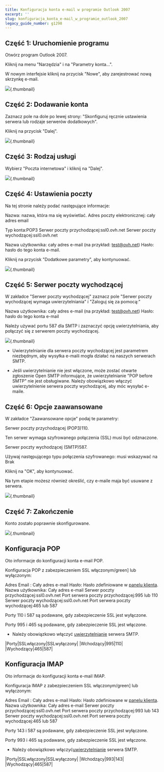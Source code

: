 ```yaml
---
title: Konfiguracja konta e-mail w programie Outlook 2007
excerpt: ''
slug: konfiguracja_konta_e-mail_w_programie_outlook_2007
legacy_guide_number: g1298
---
```



## Część 1: Uruchomienie programu
Otwórz program Outlook 2007.

Kliknij na menu "Narzędzia" i na "Parametry konta...".

W nowym interfejsie kliknij na przycisk "Nowe", aby zarejestrować nową skrzynkę e-mail.

![](images/img_1238.jpg){.thumbnail}


## Część 2: Dodawanie konta
Zaznacz pole na dole po lewej strony: "Skonfiguruj ręcznie ustawienia serwera lub rodzaje serwerów dodatkowych".

Kliknij na przycisk "Dalej".

![](images/img_1239.jpg){.thumbnail}


## Część 3: Rodzaj usługi
Wybierz "Poczta internetowa" i kliknij na "Dalej".

![](images/img_1240.jpg){.thumbnail}


## Część 4: Ustawienia poczty
Na tej stronie należy podać następujące informacje:

Nazwa: nazwa, która ma się wyświetlać.
Adres poczty elektronicznej: cały adres email

Typ konta:POP3
Serwer poczty przychodzącej:ssl0.ovh.net
Serwer poczty wychodzącej:ssl0.ovh.net

Nazwa użytkownika: cały adres e-mail (na przykład: test@ovh.net)
Hasło: hasło do tego konta e-mail.

Kliknij na przycisk "Dodatkowe parametry", aby kontynuować.

![](images/img_1241.jpg){.thumbnail}


## Część 5: Serwer poczty wychodzącej
W zakładce "Serwer poczty wychodzącej" zaznacz pole "Serwer poczty wychodzącej wymaga uwierzytelniania" i "Zaloguj się za pomocą:"

Nazwa użytkownika: cały adres e-mail (na przykład: test@ovh.net)
Hasło: hasło do tego konta e-mail


Należy używać portu 587 dla SMTP i zaznaczyć opcję uwierzytelniania, aby połączyć się z serwerem poczty wychodzącej.

![](images/img_1242.jpg){.thumbnail}

- Uwierzytelnianie dla serwera poczty wychodzącej jest parametrem niezbędnym, aby wysyłka e-maili mogła działać na naszych serwerach SMTP. 

- Jeśli uwierzytelnianie nie jest włączone, może zostać otwarte zgłoszenie Open SMTP informujące, że uwierzytelnianie "POP before SMTP" nie jest obsługiwane. Należy obowiązkowo włączyć uwierzytelnienie serwera poczty wychodzącej, aby móc wysyłać e-maile.




## Część 6: Opcje zaawansowane
W zakładce "Zaawansowane opcje" podaj te parametry:

Serwer poczty przychodzącej (POP3)110.

Ten serwer wymaga szyfrowanego połączenia (SSL) musi być odznaczone.

Serwer poczty wychodzącej (SMTP)587.

Używaj następującego typu połączenia szyfrowanego: musi wskazywać na Brak

Kliknij na "OK", aby kontynuować.

Na tym etapie możesz również określić, czy e-maile maja być usuwane z serwera.

![](images/img_1243.jpg){.thumbnail}


## Część 7: Zakończenie
Konto zostało poprawnie skonfigurowane.

![](images/img_1244.jpg){.thumbnail}


## Konfiguracja POP
Oto informacje do konfiguracji konta e-mail POP.

Konfiguracja POP z zabezpieczeniem SSL włączonym/green] lub wyłączonym:

Adres Email : Cały adres e-mail
Hasło: Hasło zdefiniowane w [panelu klienta](https://www.ovh.pl/managerv3/).
Nazwa użytkownika: Cały adres e-mail
Serwer poczty przychodzącej:ssl0.ovh.net
Port serwera poczty przychodzącej:995 lub 110
Serwer poczty wychodzącej:ssl0.ovh.net
Port serwera poczty wychodzącej:465 lub 587

Porty 110 i 587 są podawane, gdy zabezpieczenie SSL jest wyłączone.

Porty 995 i 465 są podawane, gdy zabezpieczenie SSL jest włączone.



- Należy obowiązkowo włączyć [uwierzytelnianie](#configuration_manuelle_partie_5_serveur_sortant) serwera SMTP.


|Porty|SSLwłączony|SSLwyłączony|
|Wchodzący|995|110|
|Wychodzący|465|587|




## Konfiguracja IMAP
Oto informacje do konfiguracji konta e-mail IMAP.

Konfiguracja IMAP z zabezpieczeniem SSL włączonym/green] lub wyłączonym:

Adres Email : Cały adres e-mail
Hasło: Hasło zdefiniowane w [panelu klienta](https://www.ovh.pl/managerv3/).
Nazwa użytkownika: Cały adres e-mail
Serwer poczty przychodzącej:ssl0.ovh.net
Port serwera poczty przychodzącej:993 lub 143
Serwer poczty wychodzącej:ssl0.ovh.net
Port serwera poczty wychodzącej:465 lub 587

Porty 143 i 587 są podawane, gdy zabezpieczenie SSL jest wyłączone.

Porty 993 i 465 są podawane, gdy zabezpieczenie SSL jest włączone.


- Należy obowiązkowo włączyć[uwierzytelnianie](#configuration_manuelle_partie_5_serveur_sortant) serwera SMTP.


|Porty|SSLwłączony|SSLwyłączony|
|Wchodzący|993|143|
|Wychodzący|465|587|



